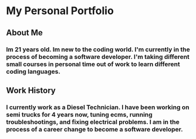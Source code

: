 # My Personal Portfolio

## About Me
### Im 21 years old. Im new to the coding world. I'm currently in the process of becoming a software developer. I'm taking different small courses in personal time out of work to learn different coding languages.

## Work History
### I currently work as a Diesel Technician. I have been working on semi trucks for 4 years now, tuning ecms, running troubleshootings, and fixing electrical problems. I am in the process of a career change to become a software developer. 
